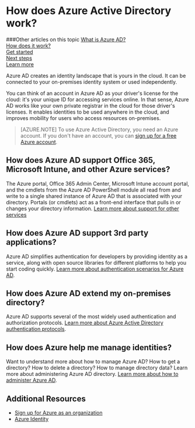 <properties 
	pageTitle="How does Azure AD work?" 
	description="Azure AD creates an identity landscape that is yours in the cloud. It can be connected to your on-premises identity system or used independently." 
	services="active-directory" 
	documentationCenter="" 
	authors="curtand" 
	manager="stevenpo"
	editor=""/>

<tags 
	ms.service="active-directory" 
	ms.date="04/20/2015" 
	wacn.date="09/21/2015"/>



# How does Azure Active Directory work?


###Other articles on this topic
[What is Azure AD?](active-directory-whatis)<br>
[How does it work?](active-directory-works)<br>
[Get started](active-directory-get-started)<br>
[Next steps](active-directory-next-steps)<br>
[Learn more](active-directory-learn-map)

Azure AD creates an identity landscape that is yours in the cloud. It can be connected to your on-premises identity system or used independently. 

You can think of an account in Azure AD as your driver's license for the cloud: it's your unique ID for accessing services online. In that sense, Azure AD works like your own private registrar in the cloud for those driver's licenses.  It enables identities to be used anywhere in the cloud, and improves mobility for users who access resources on-premises. 

> [AZURE.NOTE] To use Azure Active Directory, you need an Azure account. If you don't have an account, you can [sign up for a free Azure account](/pricing/1rmb-trial/).

## How does Azure AD support Office 365, Microsoft Intune, and other Azure services?
The Azure portal, Office 365 Admin Center, Microsoft Intune account portal, and the cmdlets from the Azure AD PowerShell module all read from and write to a single shared instance of Azure AD that is associated with your directory. Portals (or cmdlets) act as a front-end interface that pulls in or changes your directory information. [Learn more about support for other services](active-directory-administer#what-is-an-azure-ad-tenant)

## How does Azure AD support 3rd party applications?
Azure AD simplifies authentication for developers by providing identity as a service, along with open source libraries for different platforms to help you start coding quickly. [Learn more about authentication scenarios for Azure AD](active-directory-authentication-scenarios).


## How does Azure AD extend my on-premises directory?
Azure AD supports several of the most widely used authentication and authorization protocols. [Learn more about Azure Active Directory authentication protocols](active-directory-authentication-scenarios). 

## How does Azure help me manage identities?
Want to understand more about how to manage Azure AD? How to get a directory? How to delete a directory? How to manage directory data? Learn more about administering Azure AD directory. [Learn more about how to administer Azure AD](active-directory-administer.md).

## Additional Resources

* [Sign up for Azure as an organization](/documentation/articles/sign-up-organization)
* [Azure Identity](/documentation/articles/fundamentals-identity)

